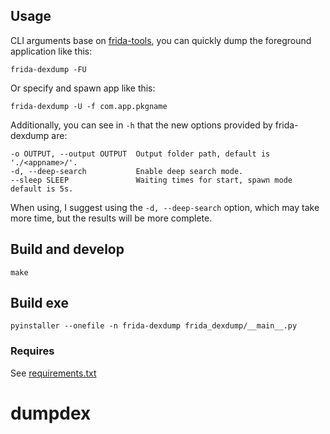 
## Usage

CLI arguments base on [frida-tools](https://github.com/frida/frida-tools), you can quickly dump the foreground application like this:

```
frida-dexdump -FU
```

Or specify and spawn app like this:

```
frida-dexdump -U -f com.app.pkgname
```

Additionally, you can see in `-h` that the new options provided by frida-dexdump are: 

```
-o OUTPUT, --output OUTPUT  Output folder path, default is './<appname>/'.
-d, --deep-search           Enable deep search mode.
--sleep SLEEP               Waiting times for start, spawn mode default is 5s.
```

When using, I suggest using the `-d, --deep-search` option, which may take more time, but the results will be more complete.



## Build and develop

```
make

```
## Build exe
```
pyinstaller --onefile -n frida-dexdump frida_dexdump/__main__.py
```
### Requires

See [requirements.txt](https://github.com/hluwa/FRIDA-DEXDump/blob/master/requirements.txt)


# dumpdex
